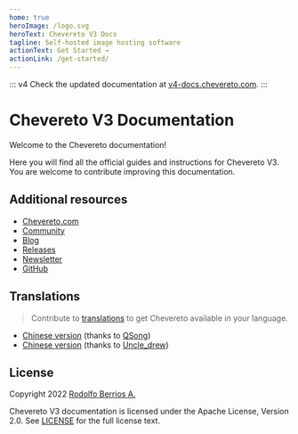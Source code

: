 ```yaml
---
home: true
heroImage: /logo.svg
heroText: Chevereto V3 Docs
tagline: Self-hosted image hosting software
actionText: Get Started →
actionLink: /get-started/
---
```


::: v4
Check the updated documentation at [v4-docs.chevereto.com](https://v4-docs.chevereto.com/).
:::

# Chevereto V3 Documentation

Welcome to the Chevereto documentation!

Here you will find all the official guides and instructions for Chevereto V3. You are welcome to contribute improving this documentation.

## Additional resources

* [Chevereto.com](https://chevereto.com)
* [Community](https://chevereto.com/community)
* [Blog](https://blog.chevereto.com)
* [Releases](https://releases.chevereto.com)
* [Newsletter](https://newsletter.chevereto.com/subscription?f=PmL892XuTdfErVq763PCycJQrgHu89RPRifGX6GXWko9jbzN892DN892XkwATqNm2slYVMHJyPXHV763yXE9jZoh0ZhJySXQ)
* [GitHub](https://github.com/chevereto)

## Translations

> Contribute to [translations](https://chevereto.oneskyapp.com/) to get Chevereto available in your language.

* [Chinese version](https://docs.doge.uk/zh/chevereto/) (thanks to [QSong](https://resbeta.com/))
* [Chinese version](https://ch.cndrew.cn/) (thanks to [Uncle_drew](https://cndrew.cn/))

## License

Copyright 2022 [Rodolfo Berrios A.](https://rodolfoberrios.com/)

Chevereto V3 documentation is licensed under the Apache License, Version 2.0. See [LICENSE](https://github.com/chevereto/v3-docs/blob/main/LICENSE) for the full license text.
